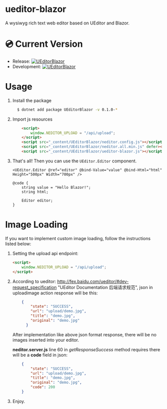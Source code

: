 # ueditor-blazor

A wysiwyg rich text web editor based on UEditor and Blazor.

# 💿 Current Version

- Release: [![UEditorBlazor](https://img.shields.io/nuget/v/UEditorBlazor.svg?color=red&style=flat-square)](https://www.nuget.org/packages/UEditorBlazor/)
- Development: [![UEditorBlazor](https://img.shields.io/nuget/vpre/UEditorBlazor.svg?color=red&style=flat-square)](https://www.nuget.org/packages/UEditorBlazor/)

# Usage

1. Install the package
    ```bash
      $ dotnet add package UEditorBlazor -v 0.1.0-*
    ```

2. Import js resources
    ```html
        <script>
            window.NEDITOR_UPLOAD = "/api/upload";
        </script>
        <script src="_content/UEditorBlazor/neditor.config.js"></script>
        <script src="_content/UEditorBlazor/neditor.all.min.js" defer></script>
        <script src="_content/UEditorBlazor/ueditor-blazor.js"></script>
    ```

3. That's all! Then you can use the `UEditor.Editor` component.
    ```razor
    <UEditor.Editor @ref="editor" @bind-Value="value" @bind-Html="html" Height="500px" Width="700px" />
    
    @code {
        string value = "Hello Blazor!";
        string html;
    
        Editor editor;
    }
    ```
# Image Loading

If you want to implement custom image loading, follow the instructions listed below:

1. Setting the upload api endpoint:

    ```html
    <script>
        window.NEDITOR_UPLOAD = "/api/upload";
    </script>
    ```

2. According to ueditor: http://fex.baidu.com/ueditor/#dev-request_specification	"UEditor Documentation 后端请求规范", json in uploadimage action response will be this:
    
    ```json
        {
        	"state": "SUCCESS",
        	"url": "upload/demo.jpg",
    	    "title": "demo.jpg",
        	"original": "demo.jpg"
	      }
    ```
    
    After implementation like above json format response, there will be no images inserted into your editor.
    
    **neditor.server.js** line 60 in *getResponseSuccess* method requires there will be a **code** field in json:
    
    ```json
        {
            "state": "SUCCESS",
            "url": "upload/demo.jpg",
            "title": "demo.jpg",
            "original": "demo.jpg",
            "code": 200
        }
    ```

3. Enjoy.
